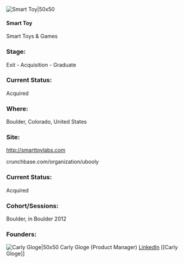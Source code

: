 

![Smart Toy|50x50](https://apimg.techstars.com/connect/images/image_files/59cecc9a9c66a95ec6000084/original/smart_toy.png)

#### Smart Toy
Smart Toys & Games

### Stage: 
Exit - Acquisition - Graduate 

### Current Status: 
Acquired

### Where:
Boulder, Colorado, United States

### Site:
http://smarttoylabs.com



crunchbase.com/organization/ubooly

### Current Status: 
Acquired

### Cohort/Sessions: 
Boulder, in Boulder 2012

### Founders: 

![Carly Gloge|50x50](http://s3.amazonaws.com/ts-accel-connect-uploads/images/image_files/565cda3e8083207696000031/original/carlycloge.jpg) Carly Gloge (Product Manager) [LinkedIn](https://linkedin.com/in/carlygloge) [[Carly Gloge]]



